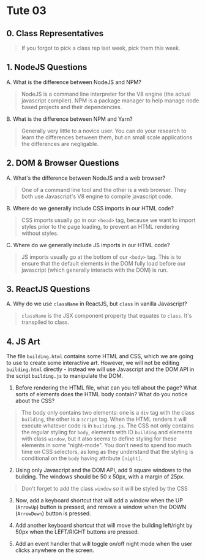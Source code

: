 # Tute 03

## 0. Class Representatives

> If you forgot to pick a class rep last week, pick them this week.

## 1. NodeJS Questions

A. What is the difference between NodeJS and NPM?

> NodeJS is a command line interpreter for the V8 engine (the actual javascript compiler). NPM is a package manager to help manage node based projects and their dependencies.

B. What is the difference between NPM and Yarn?

> Generally very little to a novice user. You can do your research to learn the differences between them, but on small scale applications the differences are negligable.

## 2. DOM & Browser Questions

A. What's the difference between NodeJS and a web browser?

> One of a command line tool and the other is a web browser. They both use Javascript's V8 engine to compile javascript code.

B. Where do we generally include CSS imports in our HTML code?

> CSS imports usually go in our `<head>` tag, because we want to import styles prior to the page loading, to prevent an HTML rendering without styles.

C. Where do we generally include JS imports in our HTML code?

> JS imports usually go at the bottom of our `<body>` tag. This is to ensure that the default elements in the DOM fully load before our javascript (which generally interacts with the DOM) is run.

## 3. ReactJS Questions

A. Why do we use `className` in ReactJS, but `class` in vanilla Javascript?

> `className` is the JSX component property that equates to `class`. It's transpiled to class.

## 4. JS Art

The file `building.html` contains some HTML and CSS, which we are going to use to create some interactive art. However, we will not be editing `building.html` directly - instead we will use Javascript and the DOM API in the script `building.js` to manipulate the DOM.

1. Before rendering the HTML file, what can you tell about the page? What sorts of elements does the HTML body contain? What do you notice about the CSS?

> The body only contains two elements: one is a `div` tag with the class `building`, the other is a `script` tag. When the HTML renders it will execute whatever code is in `building.js`.
> The CSS not only contains the regular styling for `body`, elements with ID `building` and elements with class `window`, but it also seems to define styling for these elements in some "night-mode".
> You don't need to spend too much time on CSS selectors, as long as they understand that the styling is conditional on the `body` having attribute `[night]`.

2. Using only Javascript and the DOM API, add 9 square windows to the building. The windows should be 50 x 50px, with a margin of 25px.

> Don't forget to add the class `window` so it will be styled by the CSS

3. Now, add a keyboard shortcut that will add a window when the UP (`ArrowUp`) button is pressed, and remove a window when the DOWN (`ArrowDown`) button is pressed.

4. Add another keyboard shortcut that will move the building left/right by 50px when the LEFT/RIGHT buttons are pressed.

5. Add an event handler that will toggle on/off night mode when the user clicks anywhere on the screen.

